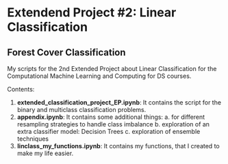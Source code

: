 # Extendend Project #2: Linear Classification
## Forest Cover Classification 

My scripts for the 2nd Extended Project about Linear Classification for the Computational Machine Learning and Computing for DS courses. 

Contents:
1. **extended_classification_project_EP.ipynb**: It contains the script for the binary and multiclass classification problems.
2. **appendix.ipynb**: It contains some additional things: 
                          a. for different resampling strategies to handle class imbalance 
                          b. exploration of an extra classifier model: Decision Trees
                          c. exploration of ensemble techniques 
3. **linclass_my_functions.ipynb**: It contains my functions, that I created to make my life easier. 
 
